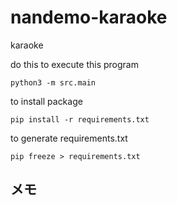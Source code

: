 # nandemo-karaoke

karaoke

do this to execute this program

```cli
python3 -m src.main
```

to install package

```cli
pip install -r requirements.txt
```

to generate requirements.txt

```cli
pip freeze > requirements.txt
```

## メモ
